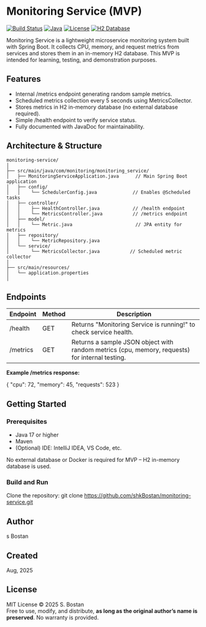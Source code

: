 # Monitoring Service (MVP)

[![Build Status](https://github.com/shkBostan/monitoring-service/actions/workflows/build.yml/badge.svg)](https://github.com/yourusername/monitoring-service/actions)
[![Java](https://img.shields.io/badge/java-17-blue)](https://www.oracle.com/java/)
[![License](https://img.shields.io/badge/license-MIT-green)](LICENSE)
[![H2 Database](https://img.shields.io/badge/db-H2-orange)](https://www.h2database.com/html/main.html)

Monitoring Service is a lightweight microservice monitoring system built with Spring Boot.
It collects CPU, memory, and request metrics from services and stores them in an in-memory H2 database.
This MVP is intended for learning, testing, and demonstration purposes.

## Features

- Internal /metrics endpoint generating random sample metrics.
- Scheduled metrics collection every 5 seconds using MetricsCollector.
- Stores metrics in H2 in-memory database (no external database required).
- Simple /health endpoint to verify service status.
- Fully documented with JavaDoc for maintainability.

## Architecture & Structure
```
monitoring-service/
│
├── src/main/java/com/monitoring/monitoring_service/
│   ├── MonitoringServiceApplication.java      // Main Spring Boot application
│   ├── config/
│   │    └── SchedulerConfig.java             // Enables @Scheduled tasks
│   ├── controller/
│   │    ├── HealthController.java            // /health endpoint
│   │    └── MetricsController.java           // /metrics endpoint
│   ├── model/
│   │    └── Metric.java                       // JPA entity for metrics
│   ├── repository/
│   │    └── MetricRepository.java
│   └── service/
│        └── MetricsCollector.java           // Scheduled metric collector
│
├── src/main/resources/
│   └── application.properties
│  
```
## Endpoints

| Endpoint   | Method | Description |
|-----------|--------|-------------|
| /health   | GET    | Returns "Monitoring Service is running!" to check service health. |
| /metrics  | GET    | Returns a sample JSON object with random metrics (cpu, memory, requests) for internal testing. |

**Example /metrics response:**

{
"cpu": 72,
"memory": 45,
"requests": 523
}

## Getting Started

### Prerequisites

- Java 17 or higher
- Maven
- (Optional) IDE: IntelliJ IDEA, VS Code, etc.

No external database or Docker is required for MVP – H2 in-memory database is used.

### Build and Run

Clone the repository:
   git clone https://github.com/shkBostan/monitoring-service.git

## Author

s Bostan

## Created

Aug, 2025


## License

MIT License © 2025 S. Bostan  
Free to use, modify, and distribute, **as long as the original author’s name is preserved**. No warranty is provided.
